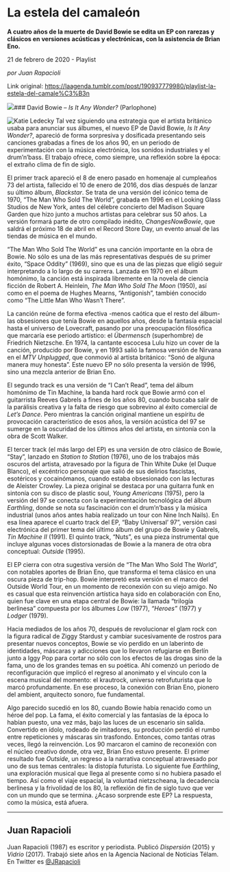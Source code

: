 # La estela del camaleón

**A cuatro años de la muerte de David Bowie se edita un EP con rarezas y clásicos en versiones acústicas y electrónicas, con la asistencia de Brian Eno.**

21 de febrero de 2020 - Playlist

_por Juan Rapacioli_

Link original: https://laagenda.tumblr.com/post/190937779980/playlist-la-estela-del-camale%C3%B3n

![](https://64.media.tumblr.com/23448b05fb7210f161286a7d06bc9fb1/909c7a324aef41de-98/s500x750/3944f9fa574a2ef7aacc01958621c5173f12ae73.jpg)### David Bowie – *Is It Any Wonder?* (Parlophone)

![Katie Ledecky](https://64.media.tumblr.com/b73305737377dbedb87c485dc6c66073/909c7a324aef41de-f0/s400x600/d59410b4aad2de99cb85bb6aae25372ede1e0d70.png)
Tal vez siguiendo una estrategia que el artista británico usaba para anunciar sus álbumes, el nuevo EP de David Bowie, *Is It Any Wonder?*, apareció de forma sorpresiva y dosificada presentando seis canciones grabadas a fines de los años 90, en un periodo de experimentación con la música electrónica, los sonidos industriales y el drum’n’bass. El trabajo ofrece, como siempre, una reflexión sobre la época: el extraño clima de fin de siglo. 

El primer track apareció el 8 de enero pasado en homenaje al cumpleaños 73 del artista, fallecido el 10 de enero de 2016, dos días después de lanzar su último álbum, *Blackstar*. Se trata de una versión del icónico tema de 1970, “The Man Who Sold The World”, grabada en 1996 en el Looking Glass Studios de New York, antes del célebre concierto del Madison Square Garden que hizo junto a muchos artistas para celebrar sus 50 años. La versión formará parte de otro compilado inédito, *ChangesNowBowie*, que saldrá el próximo 18 de abril en el Record Store Day, un evento anual de las tiendas de música en el mundo.

“The Man Who Sold The World” es una canción importante en la obra de Bowie. No sólo es una de las más representativas después de su primer éxito, “Space Oddity” (1969), sino que es una de las piezas que eligió seguir interpretando a lo largo de su carrera. Lanzada en 1970 en el álbum homónimo, la canción está inspirada libremente en la novela de ciencia ficción de Robert A. Heinlein, *The Man Who Sold The Moon* (1950), así como en el poema de Hughes Mearns, “Antigonish”, también conocido como “The Little Man Who Wasn’t There”.

La canción reúne de forma efectiva -menos caótica que el resto del álbum- las obsesiones que tenía Bowie en aquellos años, desde la fantasía espacial hasta el universo de Lovecraft, pasando por una preocupación filosófica que marcaría ese periodo artístico: el *Übermensch* (superhombre) de Friedrich Nietzsche. En 1974, la cantante escocesa Lulu hizo un cover de la canción, producido por Bowie, y en 1993 salió la famosa versión de Nirvana en el *MTV Unplugged*, que conmovió al artista británico: “Sonó de alguna manera muy honesta”. Este nuevo EP no sólo presenta la versión de 1996, sino una mezcla anterior de Brian Eno. 

El segundo track es una versión de “I Can’t Read”, tema del álbum homónimo de Tin Machine, la banda hard rock que Bowie armó con el guitarrista Reeves Gabrels a fines de los años 80, cuando buscaba salir de la parálisis creativa y la falta de riesgo que sobrevino al éxito comercial de *Let’s Dance*. Pero mientras la canción original mantiene un espíritu de provocación característico de esos años, la versión acústica del 97 se sumerge en la oscuridad de los últimos años del artista, en sintonía con la obra de Scott Walker. 

El tercer track (el más largo del EP) es una versión de otro clásico de Bowie, “Stay”, lanzado en *Station to Station* (1976), uno de los trabajos más oscuros del artista, atravesado por la figura de Thin White Duke (el Duque Blanco), el excéntrico personaje que salió de sus delirios fascistas, esotéricos y cocainómanos, cuando estaba obsesionado con las lecturas de Aleister Crowley. La pieza original se destaca por una guitarra funk en sintonía con su disco de plastic soul, *Young Americans* (1975), pero la versión del 97 se conecta con la experimentación tecnológica del álbum *Earthling*, donde se nota su fascinación con el drum’n’bass y la música industrial (unos años antes había realizado un tour con Nine Inch Nails). En esa línea aparece el cuarto track del EP, “Baby Universal’ 97”, versión casi electrónica del primer tema del último álbum del grupo de Bowie y Gabrels, *Tin Machine II* (1991). El quinto track, “Nuts”, es una pieza instrumental que incluye algunas voces distorsionadas de Bowie a la manera de otra obra conceptual: *Outside* (1995).

El EP cierra con otra sugestiva versión de “The Man Who Sold The World”, con notables aportes de Brian Eno, que transforma el tema clásico en una oscura pieza de trip-hop. Bowie interpretó esta versión en el marco del Outside World Tour, en un momento de reconexión con su viejo amigo. No es casual que esta reinvención artística haya sido en colaboración con Eno, quien fue clave en una etapa central de Bowie: la llamada “trilogía berlinesa” compuesta por los álbumes *Low* (1977), *“Heroes”* (1977) y *Lodger* (1979).

Hacia mediados de los años 70, después de revolucionar el glam rock con la figura radical de Ziggy Stardust y cambiar sucesivamente de rostros para presentar nuevos conceptos, Bowie se vio perdido en un laberinto de identidades, máscaras y adicciones que lo llevaron refugiarse en Berlín junto a Iggy Pop para cortar no sólo con los efectos de las drogas sino de la fama, uno de los grandes temas en su poética. Ahí comenzó un periodo de reconfiguración que implicó el regreso al anonimato y el vínculo con la escena musical del momento: el krautrock, universo retrofuturista que lo marcó profundamente. En ese proceso, la conexión con Brian Eno, pionero del ambient, arquitecto sonoro, fue fundamental. 

Algo parecido sucedió en los 80, cuando Bowie había renacido como un héroe del pop. La fama, el éxito comercial y las fantasías de la época lo habían puesto, una vez más, bajo las luces de un escenario sin salida. Convertido en ídolo, rodeado de imitadores, su producción perdió el rumbo entre repeticiones y máscaras sin trasfondo. Entonces, como tantas otras veces, llegó la reinvención. Los 90 marcaron el camino de reconexión con el núcleo creativo donde, otra vez, Brian Eno estuvo presente. El primer resultado fue *Outside*, un regreso a la narrativa conceptual atravesado por uno de sus temas centrales: la distopía futurista. Lo siguiente fue *Earthling*, una exploración musical que llega al presente como si no hubiera pasado el tiempo. Así como el viaje espacial, la voluntad nietzscheana, la decadencia berlinesa y la frivolidad de los 80, la reflexión de fin de siglo tuvo que ver con un mundo que se termina. ¿Acaso sorprende este EP? La respuesta, como la música, está afuera. 

  




---

Juan Rapacioli
--------------

 Juan Rapacioli (1987) es escritor y periodista. Publicó *Dispersión* (2015) y *Vidrio* (2017). Trabajó siete años en la Agencia Nacional de Noticias Télam. En Twitter es [@JRapacioli](https://twitter.com/Jrapacioli) 

